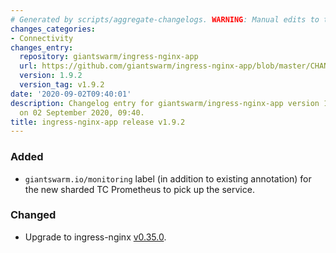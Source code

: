 ```yaml
---
# Generated by scripts/aggregate-changelogs. WARNING: Manual edits to this files will be overwritten.
changes_categories:
- Connectivity
changes_entry:
  repository: giantswarm/ingress-nginx-app
  url: https://github.com/giantswarm/ingress-nginx-app/blob/master/CHANGELOG.md#192---2020-09-02
  version: 1.9.2
  version_tag: v1.9.2
date: '2020-09-02T09:40:01'
description: Changelog entry for giantswarm/ingress-nginx-app version 1.9.2, published
  on 02 September 2020, 09:40.
title: ingress-nginx-app release v1.9.2
---
```


### Added
- `giantswarm.io/monitoring` label (in addition to existing annotation) for
  the new sharded TC Prometheus to pick up the service.
### Changed
- Upgrade to ingress-nginx [v0.35.0](https://github.com/kubernetes/ingress-nginx/blob/main/Changelog.md#0350).

